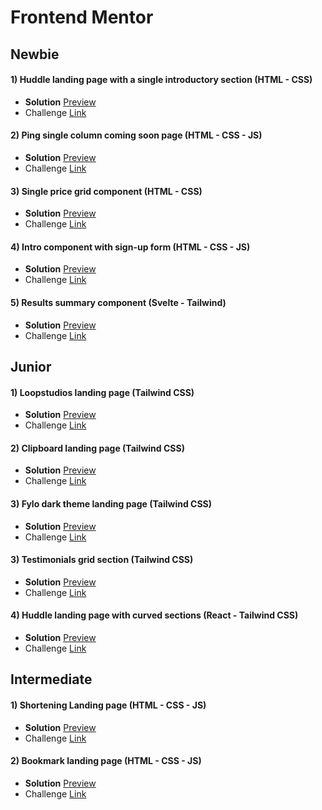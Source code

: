 # Frontend Mentor

## Newbie

#### 1) Huddle landing page with a single introductory section (HTML - CSS)

- **Solution** [Preview](https://wonderful-dragon-7adc8e.netlify.app/)
- Challenge [Link](https://www.frontendmentor.io/solutions/huddle-landing-page-with-a-single-introductory-section-using-css-flex-VgnwX-ssiO)

#### 2) Ping single column coming soon page (HTML - CSS - JS)

- **Solution** [Preview](https://62d49ba90eebee3e599d4540--marvelous-shortbread-ee7162.netlify.app/)
- Challenge [Link](https://www.frontendmentor.io/solutions/newbie-ping-single-column-coming-soon-page-DrHse4qFNK)

#### 3) Single price grid component (HTML - CSS)

- **Solution** [Preview](https://62d7c460b37fce1c7a6ee956--sprightly-kulfi-ae9ed0.netlify.app/)
- Challenge [Link](https://www.frontendmentor.io/solutions/my-third-challenge-from-newbie-BV-8r040bG)

#### 4) Intro component with sign-up form (HTML - CSS - JS)

- **Solution** [Preview](https://62d849b84233cb1e23c814aa--ornate-biscuit-57b53b.netlify.app/)
- Challenge [Link](https://www.frontendmentor.io/solutions/intro-component-with-signup-form-f7BLbn5N3F)

#### 5) Results summary component (Svelte - Tailwind)

- **Solution** [Preview](https://frontend-mentor-challenges-indol.vercel.app/)
- Challenge [Link](https://www.frontendmentor.io/solutions/results-summary-component-svelte-tailwind-ftOE_iK19m)

## Junior

#### 1) Loopstudios landing page (Tailwind CSS)

- **Solution** [Preview](https://zippy-souffle-0b3dc9.netlify.app/)
- Challenge [Link](https://www.frontendmentor.io/solutions/loopstudios-landing-page-with-tailwindcss-0IXQbffRcO)

#### 2) Clipboard landing page (Tailwind CSS)

- **Solution** [Preview](https://clipboardlandingpageproject.netlify.app/)
- Challenge [Link](https://www.frontendmentor.io/solutions/clipboard-landing-page-with-tailwindcss-UqjUf14RAB)

#### 3) Fylo dark theme landing page (Tailwind CSS)

- **Solution** [Preview](https://62efe35a6dd43622289736a3--preeminent-souffle-29a501.netlify.app/)
- Challenge [Link](https://www.frontendmentor.io/solutions/fylo-dark-theme-with-tailwindcss-upPvO3g6vh)

#### 3) Testimonials grid section (Tailwind CSS)

- **Solution** [Preview](https://sweet-bonbon-5e726b.netlify.app/)
- Challenge [Link](https://www.frontendmentor.io/solutions/testimonials-grid-section-with-tailwindcss-PVknB_wkqv)

#### 4) Huddle landing page with curved sections (React - Tailwind CSS)

- **Solution** [Preview](https://62fafa712735c33dfc5d3a48--eclectic-sherbet-0fd36f.netlify.app/)
- Challenge [Link](https://www.frontendmentor.io/solutions/huddle-landing-page-with-react-tailwidcss--uwqBSi6VO)

## Intermediate

#### 1) Shortening Landing page (HTML - CSS - JS)

- **Solution** [Preview](https://effervescent-froyo-05572c.netlify.app/)
- Challenge [Link](https://www.frontendmentor.io/solutions/shortening-landing-page-with-tailwindcss-for-now-htmlcssjs-2GU-z7VyBM)

#### 2) Bookmark landing page (HTML - CSS - JS)

- **Solution** [Preview](https://62f032bee9b20f55423aacd5--jolly-conkies-7b556c.netlify.app/)
- Challenge [Link](https://www.frontendmentor.io/solutions/bookmark-landing-page-with-tailwindcss-DptZl9aonk)
